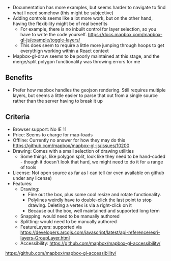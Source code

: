 
- Documentation has more examples, but seems harder to navigate to find what I need somehow (this might be subjective)
- Adding controls seems like a lot more work, but on the other hand, having the flexibility might be of real benefits
   - For example, there is no inbuilt control for layer selection, so you have to write the code yourself. https://docs.mapbox.com/mapbox-gl-js/example/toggle-layers/
   - This does seem to require a little more jumping through hoops to get everythign working within a React context
- Mapbox-gl-draw seems to be poorly maintained at this stage, and the merge/split polygon functionality was throwing errors for me

## Benefits
- Prefer how mapbox handles the geojson rendering. Still requires multiple layers, but seems a little easier to parse that out from a single 
source rather than the server having to break it up


## Criteria
- Browser support: No IE 11
- Price: Seems to charge for map-loads
- Offline: Currently no answer for how they may do this https://github.com/mapbox/mapbox-gl-js/issues/10200
- Drawing: Comes with a small selection of drawing utilities
   - Some things, like polygon split, look like they need to be hand-coded - though it doesn't look that hard, we might need to do it for a range of tools
- License: Not open source as far as I can tell (or even available on github under any license)
- Features:
   - Drawing: 
      - Fine out the box, plus some cool resize and rotate functionality. 
      - Polylines weirdly have to double-click the last point to stop drawing. Deleting a vertex is via a right-click on it
      - Because out the box, well maintained and supported long term
   - Snapping: would need to be manually authored
   - Splitting: would need to be manually authored
   - FeatureLayers: supported via https://developers.arcgis.com/javascript/latest/api-reference/esri-layers-GroupLayer.html
   - Accessibility: https://github.com/mapbox/mapbox-gl-accessibility/


https://github.com/mapbox/mapbox-gl-accessibility/